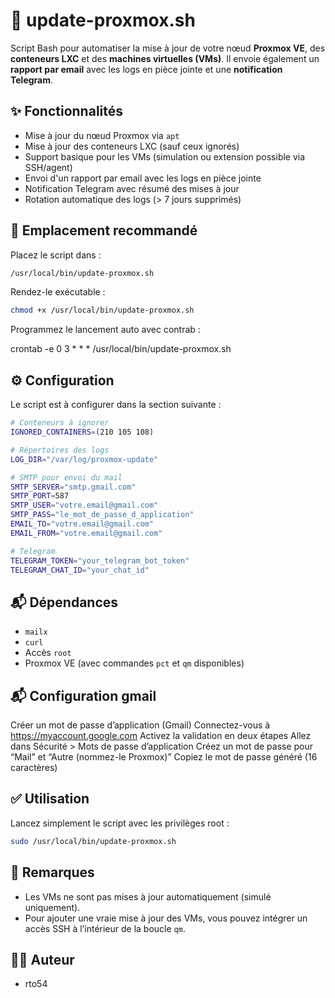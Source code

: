 # 🔄 update-proxmox.sh

Script Bash pour automatiser la mise à jour de votre nœud **Proxmox VE**, des **conteneurs LXC** et des **machines virtuelles (VMs)**. Il envoie également un **rapport par email** avec les logs en pièce jointe et une **notification Telegram**.

## ✨ Fonctionnalités

- Mise à jour du nœud Proxmox via `apt`
- Mise à jour des conteneurs LXC (sauf ceux ignorés)
- Support basique pour les VMs (simulation ou extension possible via SSH/agent)
- Envoi d'un rapport par email avec les logs en pièce jointe
- Notification Telegram avec résumé des mises à jour
- Rotation automatique des logs (> 7 jours supprimés)

## 📁 Emplacement recommandé

Placez le script dans :

```bash
/usr/local/bin/update-proxmox.sh
```

Rendez-le exécutable :

```bash
chmod +x /usr/local/bin/update-proxmox.sh
```
Programmez le lancement auto avec contrab :

crontab -e
0 3 * * * /usr/local/bin/update-proxmox.sh

## ⚙️ Configuration

Le script est à configurer dans la section suivante :

```bash
# Conteneurs à ignorer
IGNORED_CONTAINERS=(210 105 108)

# Répertoires des logs
LOG_DIR="/var/log/proxmox-update"

# SMTP pour envoi du mail
SMTP_SERVER="smtp.gmail.com"
SMTP_PORT=587
SMTP_USER="votre.email@gmail.com"
SMTP_PASS="le_mot_de_passe_d_application"
EMAIL_TO="votre.email@gmail.com"
EMAIL_FROM="votre.email@gmail.com"

# Telegram
TELEGRAM_TOKEN="your_telegram_bot_token"
TELEGRAM_CHAT_ID="your_chat_id"
```

## 📬 Dépendances

- `mailx`
- `curl`
- Accès `root`
- Proxmox VE (avec commandes `pct` et `qm` disponibles)

## 📬 Configuration gmail

Créer un mot de passe d’application (Gmail)
Connectez-vous à https://myaccount.google.com
Activez la validation en deux étapes
Allez dans Sécurité > Mots de passe d’application
Créez un mot de passe pour “Mail” et “Autre (nommez-le Proxmox)”
Copiez le mot de passe généré (16 caractères)

## ✅ Utilisation

Lancez simplement le script avec les privilèges root :

```bash
sudo /usr/local/bin/update-proxmox.sh
```

## 📌 Remarques

- Les VMs ne sont pas mises à jour automatiquement (simulé uniquement).
- Pour ajouter une vraie mise à jour des VMs, vous pouvez intégrer un accès SSH à l’intérieur de la boucle `qm`.

## 🧑‍💻 Auteur

- rto54

